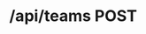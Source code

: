 #  /api/teams POST

<api-endpoint openapi-path="../../specifications/swagger.json" method="POST" endpoint="/api/teams"/>